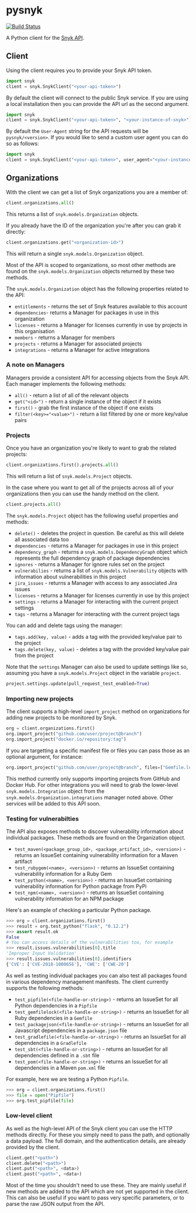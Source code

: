 # pysnyk

[![Build Status](https://travis-ci.org/snyk-labs/pysnyk.svg?branch=master)](https://travis-ci.org/snyk-labs/pysnyk)

A Python client for the [Snyk API](https://snyk.docs.apiary.io/#).

## Client

Using the client requires you to provide your Snyk API token.

```python
import snyk
client = snyk.SnykClient("<your-api-token>")
```

By default the client will connect to the public Snyk service. If you are using a local installation then you can provide the API url as the second argument.

```python
import snyk
client = snyk.SnykClient("<your-api-token>", "<your-instance-of-snyk>")
```

By default the `User-Agent` string for the API requests will be `pysnyk/<version>`. If you would like to send a custom user agent you can do so as follows:

```python
import snyk
client = snyk.SnykClient("<your-api-token>", user_agent="<your-instance-of-snyk>")
```

## Organizations

With the client we can get a list of Snyk organizations you are a member of:

```python
client.organizations.all()
```

This returns a list of `snyk.models.Organization` objects.

If you already have the ID of the organization you're after you can grab it directly:

```python
client.organizations.get("<organization-id>")
```

This will return a single `snyk.models.Organization` object.

Most of the API is scoped to organizations, so most other methods are found on the `snyk.models.Organization` objects returned by these two methods.

The `snyk.models.Organization` object has the following properties related to the API:

* `entitlements` - returns the set of Snyk features available to this account
* `dependencies`- returns a Manager for packages in use in this organization
* `licenses` - returns a Manager for licenses currently in use by projects in this organisation
* `members` - returns a Manager for members
* `projects` - returns a Manager for associated projects
* `integrations` - returns a Manager for active integrations

### A note on Managers

Managers provide a consistent API for accessing objects from the Snyk API. Each manager implements the following methods:

* `all()` - return a list of all of the relevant objects
* `get("<id>")` - return a single instance of the object if it exists
* `first()` - grab the first instance of the object if one exists
* `filter(<key>="<value>")` - return a list filtered by one or more key/value pairs

### Projects

Once you have an organization you're likely to want to grab the related projects:

```python
client.organizations.first().projects.all()
```

This will return a list of `snyk.models.Project` objects.

In the case where you want to get all of the projects across all of your organizations then you can use the handy method on the client.

```python
client.projects.all()
```

The `snyk.models.Project` object has the following useful properties and methods:

* `delete()` - deletes the project in question. Be careful as this will delete all associated data too
* `dependencies` - returns a Manager for packages in use in this project
* `dependency_graph` - returns a `snyk.models.DependencyGraph` object which represents the full dependency graph of package dependencies
* `ignores` - returns a Manager for ignore rules set on the project
* `vulnerabilies` - returns a list of `snyk.models.Vulnerability` objects with information about vulnerabilities in this project
* `jira_issues` - returns a Manager with access to any associated Jira issues
* `licenses` - returns a Manager for licenses currently in use by this project
* `settings` - returns a Manager for interacting with the current project settings  
* `tags` - returns a Manager for interacting with the current project tags 

You can add and delete tags using the manager:

* `tags.add(key, value)` - adds a tag with the provided key/value pair to the project
* `tags.delete(key, value)` - deletes a tag with the provided key/value pair from the project

Note that the `settings` Manager can also be used to update settings like so, assuming you have a `snyk.models.Project` object in the variable `project`.

```python
project.settings.update(pull_request_test_enabled=True)
```

### Importing new projects

The client supports a high-level `import_project` method on organizations for adding new projects to be monitored by Snyk.

```python
org = client.organizations.first()
org.import_project("github.com/user/project@branch")
org.import_project("docker.io/repository:tag")
```

If you are targetting a specific manifest file or files you can pass those as an optional argument, for instance:

```python
org.import_project("github.com/user/project@branch", files=["Gemfile.lock"])
```

This method currently only supports importing projects from GitHub and Docker Hub. For other integrations you will need to grab the lower-level `snyk.models.Integration` object from the `snyk.models.Organization.integrations` manager noted above. Other services will be added to this API soon.


### Testing for vulnerabilties

The API also exposes methods to discover vulnerability information about individual packages. These methods are found on the Organization object.

* `test_maven(<package_group_id>, <package_artifact_id>, <version>)` - returns an IssueSet containing vulnerability information for a Maven artifact
* `test_rubygem(<name>, <version>)` - returns an IssueSet containing vulnerability information for a Ruby Gem
* `test_python(<name>, <version>)` - returns an IssueSet containing vulnerability information for Python package from PyPi
* `test_npm(<name>, <version>)` - returns an IssueSet containing vulnerability information for an NPM package


Here's an example of checking a particular Python package.

```python
>>> org = client.organizations.first()
>>> result = org.test_python("flask", "0.12.2")
>>> assert result.ok
False
# You can access details of the vulnerabilities too, for example
>>> result.issues.vulnerabilities[0].title
'Improper Input Validation'
>>> result.issues.vulnerabilities[0].identifiers
{'CVE': ['CVE-2018-1000656'], 'CWE': ['CWE-20']
```

As well as testing individual packages you can also test all packages found in various dependency management manifests. The client currently supports the following methods:

* `test_pipfile(<file-handle-or-string>)` - returns an IssueSet for all Python dependencies in a `Pipfile` 
* `test_gemfilelock(<file-handle-or-string>)` - returns an IssueSet for all Ruby dependencies in a `Gemfile`
* `test_packagejson(<file-handle-or-string>)` - returns an IssueSet for all Javascript dependencies in a `package.json` file 
* `test_gradlefile(<file-handle-or-string>)` - returns an IssueSet for all dependencies in a `Gradlefile` 
* `test_sbt(<file-handle-or-string>)` - returns an IssueSet for all dependencies defined in a `.sbt` file 
* `test_pom(<file-handle-or-string>)` - returns an IssueSet for all dependencies in a Maven `pom.xml` file

For example, here we are testing a Python `Pipfile`.

```python
>>> org = client.organizations.first()
>>> file = open("Pipfile")
>>> org.test_pipfile(file)
```

### Low-level client

As well as the high-level API of the Snyk client you can use the HTTP methods directly. For these you simply need to pass the path, and optionally a data payload. The full domain, and the authentication details, are already provided by the client.

```python
client.get("<path>")
client.delete("<path>")
client.put("<path>", <data>)
client.post("<path>", <data>)
```

Most of the time you shouldn't need to use these. They are mainly useful if new methods are added to the API which are not yet supported in the client. This can also be useful if you want to pass very specific parameters, or to parse the raw JSON output from the API.
